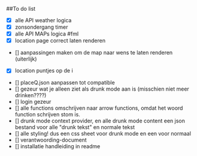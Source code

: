 ##To do list

- [x] alle API weather logica
- [x] zonsondergang timer
- [x] alle API MAPs logica #fml
- [x] location page correct laten renderen
- [] aanpassingen maken om de map naar wens te laten renderen (uiterlijk)
- [x] location puntjes op de i
- [] placeQ.json aanpassen tot compatible
- [] gezeur wat je alleen ziet als drunk mode aan is (misschien niet meer drinken????)
- [] login gezeur
- [] alle functions omschrijven naar arrow functions, omdat het woord function schrijven stom is.
- [] drunk mode context provider, en alle drunk mode content
  een json bestand voor alle "drunk tekst" en normale tekst
- [] alle styling!
  dus een css sheet voor drunk mode en een voor normaal
- [] verantwoording-document
- [] installatie handleiding in readme